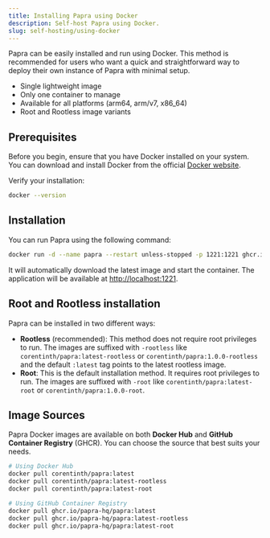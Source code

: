 ```yaml
---
title: Installing Papra using Docker
description: Self-host Papra using Docker.
slug: self-hosting/using-docker
---
```


Papra can be easily installed and run using Docker. This method is recommended for users who want a quick and straightforward way to deploy their own instance of Papra with minimal setup.

- Single lightweight image
- Only one container to manage
- Available for all platforms (arm64, arm/v7, x86_64)
- Root and Rootless image variants

## Prerequisites

Before you begin, ensure that you have Docker installed on your system. You can download and install Docker from the official [Docker website](https://www.docker.com/get-started).

Verify your installation:

```bash frame="none"
docker --version
```

## Installation

You can run Papra using the following command:

```bash frame="none"
docker run -d --name papra --restart unless-stopped -p 1221:1221 ghcr.io/papra-hq/papra
```

It will automatically download the latest image and start the container. The application will be available at [http://localhost:1221](http://localhost:1221).

## Root and Rootless installation

Papra can be installed in two different ways:

- **Rootless** (recommended): This method does not require root privileges to run. The images are suffixed with `-rootless` like `corentinth/papra:latest-rootless` or `corentinth/papra:1.0.0-rootless` and the default `:latest` tag points to the latest rootless image.
- **Root**: This is the default installation method. It requires root privileges to run. The images are suffixed with `-root` like `corentinth/papra:latest-root` or `corentinth/papra:1.0.0-root`.

## Image Sources

Papra Docker images are available on both **Docker Hub** and **GitHub Container Registry** (GHCR). You can choose the source that best suits your needs.

```bash frame="none"
# Using Docker Hub
docker pull corentinth/papra:latest
docker pull corentinth/papra:latest-rootless
docker pull corentinth/papra:latest-root

# Using GitHub Container Registry
docker pull ghcr.io/papra-hq/papra:latest
docker pull ghcr.io/papra-hq/papra:latest-rootless
docker pull ghcr.io/papra-hq/papra:latest-root
```
